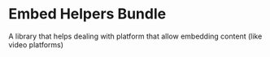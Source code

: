 Embed Helpers Bundle
====================

A library that helps dealing with platform that allow embedding content (like video platforms)
